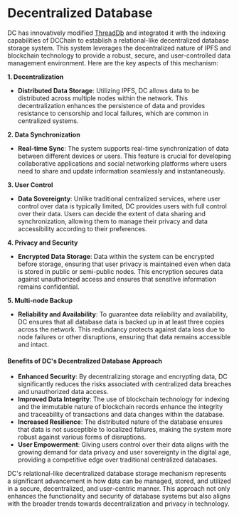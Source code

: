 # Decentralized Database

DC has innovatively modified [ThreadDb](https://github.com/textileio/go-threads) and integrated it with the indexing capabilities of DCChain to establish a relational-like decentralized database storage system. This system leverages the decentralized nature of IPFS and blockchain technology to provide a robust, secure, and user-controlled data management environment. Here are the key aspects of this mechanism:

**1. Decentralization**

* **Distributed Data Storage**: Utilizing IPFS, DC allows data to be distributed across multiple nodes within the network. This decentralization enhances the persistence of data and provides resistance to censorship and local failures, which are common in centralized systems.

**2. Data Synchronization**

* **Real-time Sync**: The system supports real-time synchronization of data between different devices or users. This feature is crucial for developing collaborative applications and social networking platforms where users need to share and update information seamlessly and instantaneously.

**3. User Control**

* **Data Sovereignty**: Unlike traditional centralized services, where user control over data is typically limited, DC provides users with full control over their data. Users can decide the extent of data sharing and synchronization, allowing them to manage their privacy and data accessibility according to their preferences.

**4. Privacy and Security**

* **Encrypted Data Storage**: Data within the system can be encrypted before storage, ensuring that user privacy is maintained even when data is stored in public or semi-public nodes. This encryption secures data against unauthorized access and ensures that sensitive information remains confidential.

**5. Multi-node Backup**

* **Reliability and Availability**: To guarantee data reliability and availability, DC ensures that all database data is backed up in at least three copies across the network. This redundancy protects against data loss due to node failures or other disruptions, ensuring that data remains accessible and intact.

#### Benefits of DC's Decentralized Database Approach

* **Enhanced Security**: By decentralizing storage and encrypting data, DC significantly reduces the risks associated with centralized data breaches and unauthorized data access.
* **Improved Data Integrity**: The use of blockchain technology for indexing and the immutable nature of blockchain records enhance the integrity and traceability of transactions and data changes within the database.
* **Increased Resilience**: The distributed nature of the database ensures that data is not susceptible to localized failures, making the system more robust against various forms of disruptions.
* **User Empowerment**: Giving users control over their data aligns with the growing demand for data privacy and user sovereignty in the digital age, providing a competitive edge over traditional centralized databases.

DC's relational-like decentralized database storage mechanism represents a significant advancement in how data can be managed, stored, and utilized in a secure, decentralized, and user-centric manner. This approach not only enhances the functionality and security of database systems but also aligns with the broader trends towards decentralization and privacy in technology.
